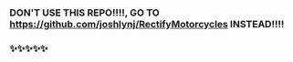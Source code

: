 ### DON'T USE THIS REPO!!!!, GO TO https://github.com/joshlynj/RectifyMotorcycles INSTEAD!!!! 
### ✨✨✨✨✨
